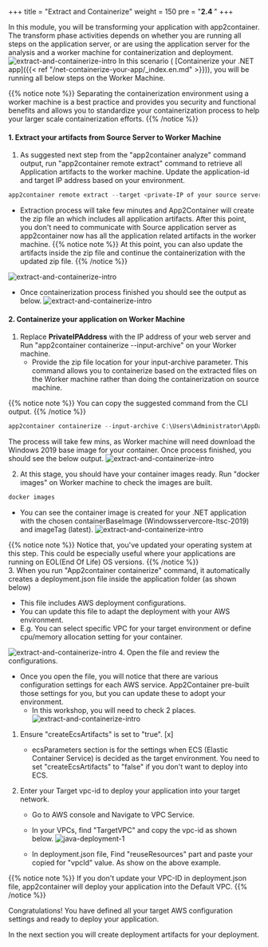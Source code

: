 +++
title = "Extract and Containerize"
weight = 150
pre = "<b>2.4 </b>"
+++

In this module, you will be transforming your application with app2container. The transform phase activities depends on whether you are running all steps on the application server, or are using the application server for the analysis and a worker machine for containerization and deployment.
![extract-and-containerize-intro](/extract-and-containerize/extract-containerize-overview.png)
In this scenario ( [Containerize your .NET app]({{< ref "/net-containerize-your-app/_index.en.md" >}})), you will be running all below steps on the Worker Machine.

{{% notice note %}}
Separating the containerization environment using a worker machine is a best practice and provides you security and functional benefits and allows you to standardize your containerization process to help your larger scale containerization efforts.
{{% /notice %}}  

#### 1. Extract your artifacts from Source Server to Worker Machine

1. As suggested next step from the "app2container analyze" command output, run "app2container remote extract" command to retrieve all Application artifacts to the worker machine. Update the application-id and target IP address based on your environment.

```powershell
app2container remote extract --target <private-IP of your source server> --application-id <net-app-id>
```

- Extraction process will take few minutes and App2Container will create the zip file an which includes all application artifacts. After this point, you don't need to communicate with Source application server as app2container now has all the application related artifacts in the worker machine.
{{% notice note %}}
At this point, you can also update the artifacts inside the zip file and continue the containerization with the updated zip file.
{{% /notice %}}  

![extract-and-containerize-intro](/extract-and-containerize/net-extract-1.png)

- Once containerization process finished you should see the output as below.
![extract-and-containerize-intro](/extract-and-containerize/net-extract-2.png)

#### 2. Containerize your application on Worker Machine

1. Replace **PrivateIPAddress** with the IP address of your web server and Run "app2container containerize --input-archive" on your Worker machine.
    - Provide the zip file location for your input-archive parameter. This command allows you to containerize based on the extracted files on the Worker machine rather than doing the containerization on source machine.

{{% notice note %}}
You can copy the suggested command from the CLI output.
{{% /notice %}}

```powershell
app2container containerize --input-archive C:\Users\Administrator\AppData\Local\app2container\remote\<PrivateIPAddress>\<net-app-id>\<net-app-id>.zip
```

The process will take few mins, as Worker machine will need download the Windows 2019 base image for your container. Once process finished, you should see the below output.
    ![extract-and-containerize-intro](/extract-and-containerize/net-containerize-1.png)

2. At this stage, you should have your container images ready. Run "docker images" on Worker machine to check the images are built.

```powershell
docker images
```

- You can see the container image is created for your .NET application with the chosen containerBaseImage (Windowsservercore-ltsc-2019) and imageTag (latest).
![extract-and-containerize-intro](/extract-and-containerize/net-containerize-2.png)

{{% notice note %}}
Notice that, you've updated your operating system at this step. This could be especially useful where your applications are running on EOL(End Of Life) OS versions.
{{% /notice %}}  
3. When you run "App2container containerize" command, it automatically creates a deployment.json file inside the application folder (as shown below)

- This file includes AWS deployment configurations.
- You can update this file to adapt the deployment with your AWS environment.
- E.g. You can select specific VPC for your target environment or define cpu/memory allocation setting for your container.

![extract-and-containerize-intro](/extract-and-containerize/net-containerize-3.png)
4. Open the file and review the configurations.

- Once you open the file, you will notice that there are various configuration settings for each AWS service. App2Container pre-built those settings for you, but you can update these to adopt your environment.
  - In this workshop, you will need to check 2 places.
![extract-and-containerize-intro](/extract-and-containerize/net-containerize-4.png)

1. Ensure "createEcsArtifacts" is set to "true". [x]
    - ecsParameters section is for the settings when ECS (Elastic Container Service) is decided as the target environment. You need to set "createEcsArtifacts" to "false" if you don't want to deploy into ECS.

2. Enter your Target vpc-id to deploy your application into your target network.

    - Go to AWS console and Navigate to VPC Service.
    - In your VPCs, find "TargetVPC" and copy the vpc-id as shown below.
    ![java-deployment-1](/extract-and-containerize/java-deployment-vpc.png)

    - In deployment.json file, Find "reuseResources" part and paste your copied for "vpcId" value. As show on the above example.

{{% notice note %}}
If you don't update your VPC-ID in deployment.json file, app2container will deploy your application into the Default VPC.
{{% /notice %}}  

Congratulations! You have defined all your target AWS configuration settings and ready to deploy your application.

In the next section you will create deployment artifacts for your deployment.
